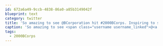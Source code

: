 ```yaml
---
id: 672a6a49-9ccb-4838-86a0-a85b3149042f
blueprint: text
category: twitter
title: 'So amazing to see @BCorporation hit #2000BCorps. Inspiring to see so many building companies for good.'
caption: 'So amazing to see <span class="username username_linked">@<a href="https://twitter.com/BCorporation" title="B Corporation">BCorporation</a></span> hit <span class="hashtag hashtag_local">#<a href="http://tweettemp.darylchymko.ca/?tag=2000bcorps">2000BCorps</a>. Inspiring to see so many building companies for good.'
tags:
  - 2000BCorps
---
```

